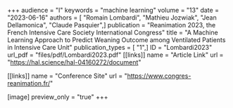 +++
audience = "I"
keywords = "machine learning"
volume = "13"
date = "2023-06-16"
authors = [ "Romain Lombardi", "Mathieu Jozwiak", "Jean Dellamonica", "Claude Pasquier",]
publication = "Reanimation 2023, the French Intensive Care Society International Congress"
title = "A Machine Learning Approach to Predict Weaning Outcome among Ventilated Patients in Intensive Care Unit"
publication_types = [ "1",]
ID = "Lombardi2023"
url_pdf = "files/pdf/Lombardi2023.pdf"
[[links]]
name = "Article Link"
url = "https://hal.science/hal-04160272/document"

[[links]]
name = "Conference Site"
url = "https://www.congres-reanimation.fr/"

[image]
preview_only = "true"
+++
